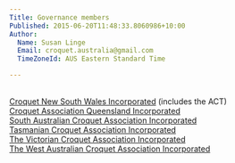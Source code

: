 ```yaml
---
Title: Governance members
Published: 2015-06-20T11:48:33.8060986+10:00
Author:
  Name: Susan Linge
  Email: croquet.australia@gmail.com
  TimeZoneId: AUS Eastern Standard Time

---
```

<br/>[Croquet New South Wales Incorporated](http://www.croquet-nsw.org/) (includes the ACT)
<br/>[Croquet Association Queensland Incorporated](http://croquetqld.org/)
<br/>[South Australian Croquet Association Incorporated](http://www.croquetsa.com.au/)
<br/>[Tasmanian Croquet Association Incorporated](http://croquettas.com/)
<br/>[The Victorian Croquet Association Incorporated](http://www.croquetvic.asn.au/)
<br/>[The West Australian Croquet Association Incorporated](http://www.croquetwest.org.au/)